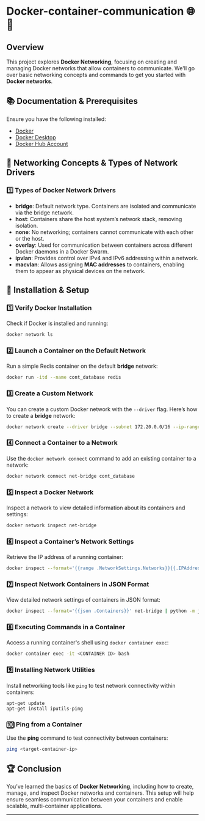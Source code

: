# Docker-container-communication 🌐🐳

## Overview  
This project explores **Docker Networking**, focusing on creating and managing Docker networks that allow containers to communicate. We'll go over basic networking concepts and commands to get you started with **Docker networks**.

## 📚 Documentation & Prerequisites  
Ensure you have the following installed:  
- [Docker](https://www.docker.com/)  
- [Docker Desktop](https://www.docker.com/products/docker-desktop)  
- [Docker Hub Account](https://hub.docker.com/)

## 📌 Networking Concepts & Types of Network Drivers  

### **1️⃣ Types of Docker Network Drivers**  
- **bridge**: Default network type. Containers are isolated and communicate via the bridge network.  
- **host**: Containers share the host system’s network stack, removing isolation.  
- **none**: No networking; containers cannot communicate with each other or the host.  
- **overlay**: Used for communication between containers across different Docker daemons in a Docker Swarm.  
- **ipvlan**: Provides control over IPv4 and IPv6 addressing within a network.  
- **macvlan**: Allows assigning **MAC addresses** to containers, enabling them to appear as physical devices on the network.  

## 🚀 Installation & Setup  

### **1️⃣ Verify Docker Installation**  
Check if Docker is installed and running:  
```sh
docker network ls
```

### **2️⃣ Launch a Container on the Default Network**  
Run a simple Redis container on the default **bridge** network:  
```sh
docker run -itd --name cont_database redis
```

### **3️⃣ Create a Custom Network**  
You can create a custom Docker network with the `--driver` flag. Here’s how to create a **bridge** network:  
```sh
docker network create --driver bridge --subnet 172.20.0.0/16 --ip-range 172.20.240.0/20 net-bridge
```

### **4️⃣ Connect a Container to a Network**  
Use the `docker network connect` command to add an existing container to a network:  
```sh
docker network connect net-bridge cont_database
```

### **5️⃣ Inspect a Docker Network**  
Inspect a network to view detailed information about its containers and settings:  
```sh
docker network inspect net-bridge
```

### **6️⃣ Inspect a Container’s Network Settings**  
Retrieve the IP address of a running container:  
```sh
docker inspect --format='{{range .NetworkSettings.Networks}}{{.IPAddress}}{{end}}' cont_database
```

### **7️⃣ Inspect Network Containers in JSON Format**  
View detailed network settings of containers in JSON format:  
```sh
docker inspect --format='{{json .Containers}}' net-bridge | python -m json.tool
```

### **8️⃣ Executing Commands in a Container**  
Access a running container's shell using `docker container exec`:  
```sh
docker container exec -it <CONTAINER ID> bash
```

### **9️⃣ Installing Network Utilities**  
Install networking tools like `ping` to test network connectivity within containers:  
```sh
apt-get update  
apt-get install iputils-ping
```

### **🔟 Ping from a Container**  
Use the **ping** command to test connectivity between containers:  
```sh
ping <target-container-ip>
```

## 🏆 Conclusion  
You’ve learned the basics of **Docker Networking**, including how to create, manage, and inspect Docker networks and containers. This setup will help ensure seamless communication between your containers and enable scalable, multi-container applications.

---

